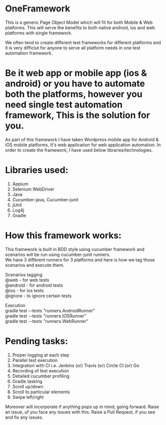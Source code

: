 # OneFramework
This is a generic Page Object Model which will fit for both Mobile & Web platforms.
This will serve the benefits to both native android, ios and web platforms with single framework.

We often tend to create different test frameworks for different platforms and it is very difficlut for anyone to serve all platform needs in one test automation framework.

# Be it web app or mobile app (ios & android) or you have to automate both the platforms, however you need single test automation framework, This is the solution for you. <br/>

As part of this framework I have taken Wordpress mobile app for Android & iOS mobile platforms, It's web application for web application automation. In order to create the framework, I have used below libraries/technologies.

# Libraries used:
1. Appium
2. Selenium WebDriver
3. Java
4. Cucumber-java, Cucumber-junit
5. jUnit
6. Log4j
7. Gradle

# How this framework works:
This framework is built in BDD style using cucumber framework and scenarios will be run using cucumber-junit runners.<br/>
We have 3 different runners for 3 platforms and here is how we tag those scenarios and execute them.

Scenarios tagging <br/>
 @web - for web tests <br/>
 @android - for android tests <br/>
 @ios - for ios tests <br/>
 @ignore - to ignore certain tests <br/>

Execution <br/>
 gradle test --tests "runners.AndroidRunner" <br/>
 gradle test --tests "runners.IOSRunner" <br/>
 gradle test --tests "runners.WebRunner" <br/>

# Pending tasks: <br/>
1. Proper logging at each step
2. Parallel test execution
3. Integration with CI i.e. Jenkins (or) Travis (or) Circle CI (or) Go
4. Recording of test execution
5. Detailed cucumber profiling
6. Gradle tasking
7. Scroll up/down
8. Scroll to particular elements
9. Swipe left/right

Moreover will incorporate if anything pops up in mind, going forward.
Raise an issue, uf you face any issues with this.
Raise a Pull Request, if you see and fix any issues.

